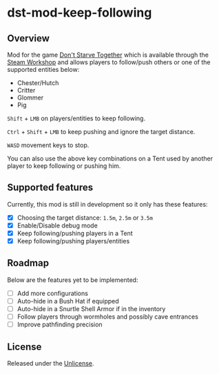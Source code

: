 # dst-mod-keep-following

## Overview

Mod for the game [Don't Starve Together][] which is available through the
[Steam Workshop][] and allows players to follow/push others or one of the
supported entities below:

- Chester/Hutch
- Critter
- Glommer
- Pig

`Shift` + `LMB` on players/entities to keep following.

`Ctrl` + `Shift` + `LMB` to keep pushing and ignore the target distance.

`WASD` movement keys to stop.

You can also use the above key combinations on a Tent used by another player to
keep following or pushing him.

## Supported features

Currently, this mod is still in development so it only has these features:

- [x] Choosing the target distance: `1.5m`, `2.5m` or `3.5m`
- [x] Enable/Disable debug mode
- [x] Keep following/pushing players in a Tent
- [x] Keep following/pushing players/entities

## Roadmap

Below are the features yet to be implemented:

- [ ] Add more configurations
- [ ] Auto-hide in a Bush Hat if equipped
- [ ] Auto-hide in a Snurtle Shell Armor if in the inventory
- [ ] Follow players through wormholes and possibly cave entrances
- [ ] Improve pathfinding precision

## License

Released under the [Unlicense](https://unlicense.org/).

[don't starve together]: https://www.klei.com/games/dont-starve-together
[steam workshop]: https://steamcommunity.com/sharedfiles/filedetails/?id=1835465557
